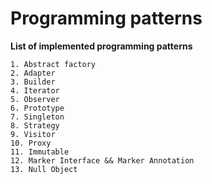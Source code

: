 # Programming patterns #

**List of implemented programming patterns**

    1. Abstract factory
    2. Adapter
    3. Builder
    4. Iterator
    5. Observer
    6. Prototype
    7. Singleton
    8. Strategy
    9. Visitor
    10. Proxy
    11. Immutable
    12. Marker Interface && Marker Annotation
    13. Null Object

